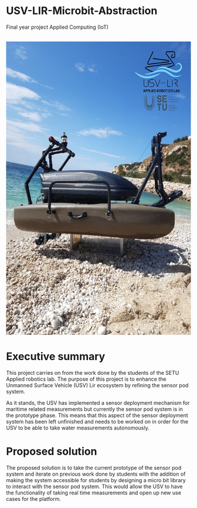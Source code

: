 # USV-LIR-Microbit-Abstraction
Final year project Applied Computing (IoT)

<br>
<img src="img\USVLIR.jpg" class="center" width="600" height="800">
<br>

# Executive summary
This project carries on from the work done by the students of the SETU Applied robotics lab.
The purpose of this project is to enhance the Unmanned Surface Vehicle (USV) Lir ecosystem by refining the sensor pod system. 

As it stands, the USV has implemented a sensor deployment mechanism for maritime related measurements but currently the sensor pod system is in the prototype phase. This means that this aspect of the sensor deployment system has been left unfinished and needs to be worked on in order for the USV to be able to take water measurements autonomously.
  
# Proposed solution
The proposed solution is to take the current prototype of the sensor pod system and iterate on previous work done by students with the addition of making the system accessible for students by designing a micro bit library to interact with the sensor pod system.
This would allow the USV to have the functionality of taking real time measurements and open up new use cases for the platform.
